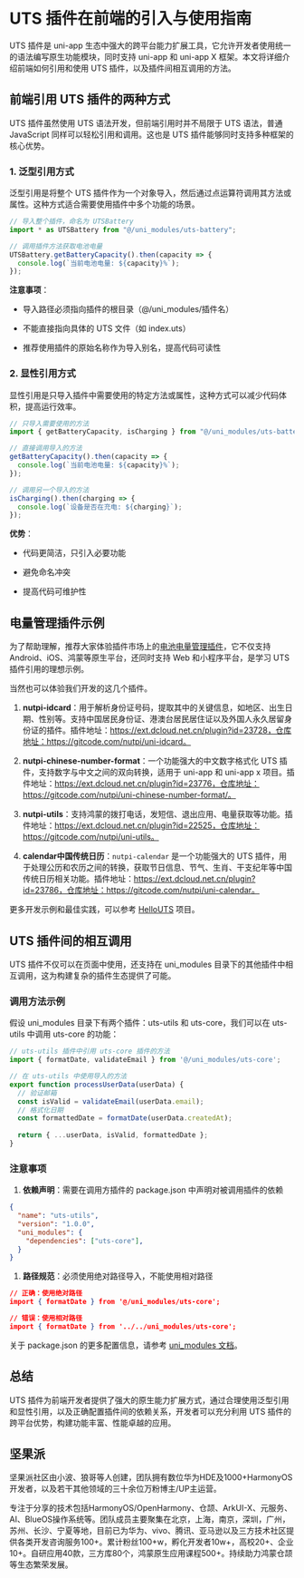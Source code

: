 # UTS 插件在前端的引入与使用指南

UTS 插件是 uni-app 生态中强大的跨平台能力扩展工具，它允许开发者使用统一的语法编写原生功能模块，同时支持 uni-app 和 uni-app X 框架。本文将详细介绍前端如何引用和使用 UTS 插件，以及插件间相互调用的方法。

## 前端引用 UTS 插件的两种方式

UTS 插件虽然使用 UTS 语法开发，但前端引用时并不局限于 UTS 语法，普通 JavaScript 同样可以轻松引用和调用。这也是 UTS 插件能够同时支持多种框架的核心优势。

### 1. 泛型引用方式

泛型引用是将整个 UTS 插件作为一个对象导入，然后通过点运算符调用其方法或属性。这种方式适合需要使用插件中多个功能的场景。

```js
// 导入整个插件，命名为 UTSBattery
import * as UTSBattery from "@/uni_modules/uts-battery";

// 调用插件方法获取电池电量
UTSBattery.getBatteryCapacity().then(capacity => {
  console.log(`当前电池电量: ${capacity}%`);
});
```

**注意事项**：

- 导入路径必须指向插件的根目录（@/uni_modules/插件名）

- 不能直接指向具体的 UTS 文件（如 index.uts）

- 推荐使用插件的原始名称作为导入别名，提高代码可读性

### 2. 显性引用方式

显性引用是只导入插件中需要使用的特定方法或属性，这种方式可以减少代码体积，提高运行效率。

```js
// 只导入需要使用的方法
import { getBatteryCapacity, isCharging } from "@/uni_modules/uts-battery";

// 直接调用导入的方法
getBatteryCapacity().then(capacity => {
  console.log(`当前电池电量: ${capacity}%`);
});

// 调用另一个导入的方法
isCharging().then(charging => {
  console.log(`设备是否在充电: ${charging}`);
});
```

**优势**：

- 代码更简洁，只引入必要功能

- 避免命名冲突

- 提高代码可维护性

## 电量管理插件示例

为了帮助理解，推荐大家体验插件市场上的[电池电量管理插件](https://ext.dcloud.net.cn/plugin?id=9295)，它不仅支持 Android、iOS、鸿蒙等原生平台，还同时支持 Web 和小程序平台，是学习 UTS 插件引用的理想示例。

当然也可以体验我们开发的这几个插件。

1. **nutpi-idcard**：用于解析身份证号码，提取其中的关键信息，如地区、出生日期、性别等。支持中国居民身份证、港澳台居民居住证以及外国人永久居留身份证的插件。插件地址：https://ext.dcloud.net.cn/plugin?id=23728，仓库地址：https://gitcode.com/nutpi/uni-idcard。

2. **nutpi-chinese-number-format**：一个功能强大的中文数字格式化 UTS 插件，支持数字与中文之间的双向转换，适用于 uni-app 和 uni-app x 项目。插件地址：https://ext.dcloud.net.cn/plugin?id=23776，仓库地址：https://gitcode.com/nutpi/uni-chinese-number-format/。

3. **nutpi-utils**：支持鸿蒙的拨打电话，发短信、退出应用、电量获取等功能。插件地址：https://ext.dcloud.net.cn/plugin?id=22525，仓库地址：https://gitcode.com/nutpi/uni-utils。

4. **calendar中国传统日历**：`nutpi-calendar` 是一个功能强大的 UTS 插件，用于处理公历和农历之间的转换，获取节日信息、节气、生肖、干支纪年等中国传统日历相关功能。插件地址：https://ext.dcloud.net.cn/plugin?id=23786，仓库地址：https://gitcode.com/nutpi/uni-calendar。

更多开发示例和最佳实践，可以参考 [HelloUTS](https://gitcode.net/dcloud/hello-uts) 项目。

## UTS 插件间的相互调用

UTS 插件不仅可以在页面中使用，还支持在 uni_modules 目录下的其他插件中相互调用，这为构建复杂的插件生态提供了可能。

### 调用方法示例

假设 uni_modules 目录下有两个插件：uts-utils 和 uts-core，我们可以在 uts-utils 中调用 uts-core 的功能：

```js
// uts-utils 插件中引用 uts-core 插件的方法
import { formatDate, validateEmail } from '@/uni_modules/uts-core';

// 在 uts-utils 中使用导入的方法
export function processUserData(userData) {
  // 验证邮箱
  const isValid = validateEmail(userData.email);
  // 格式化日期
  const formattedDate = formatDate(userData.createdAt);
  
  return { ...userData, isValid, formattedDate };
}
```

### 注意事项

1. **依赖声明**：需要在调用方插件的 package.json 中声明对被调用插件的依赖

```json
{
  "name": "uts-utils",
  "version": "1.0.0",
  "uni_modules": {
    "dependencies": ["uts-core"],
  }
}
```

1. **路径规范**：必须使用绝对路径导入，不能使用相对路径

```json
// 正确：使用绝对路径
import { formatDate } from '@/uni_modules/uts-core';

// 错误：使用相对路径
import { formatDate } from '../../uni_modules/uts-core';
```

关于 package.json 的更多配置信息，请参考 [uni_modules 文档](https://uniapp.dcloud.net.cn/plugin/uni_modules.html#package-json)。

## 总结

UTS 插件为前端开发者提供了强大的原生能力扩展方式，通过合理使用泛型引用和显性引用，以及正确配置插件间的依赖关系，开发者可以充分利用 UTS 插件的跨平台优势，构建功能丰富、性能卓越的应用。

## 坚果派

坚果派社区由小波、狼哥等人创建，团队拥有数位华为HDE及1000+HarmonyOS开发者，以及若干其他领域的三十余位万粉博主/UP主运营。

专注于分享的技术包括HarmonyOS/OpenHarmony、仓颉、ArkUI-X、元服务、AI、BlueOS操作系统等。团队成员主要聚集在北京，上海，南京，深圳，广州，苏州、长沙、宁夏等地，目前已为华为、vivo、腾讯、亚马逊以及三方技术社区提供各类开发咨询服务100+。累计粉丝100+w，孵化开发者10w+，高校20+、企业10+。自研应用40款，三方库80个，鸿蒙原生应用课程500+。持续助力鸿蒙仓颉等生态繁荣发展。

